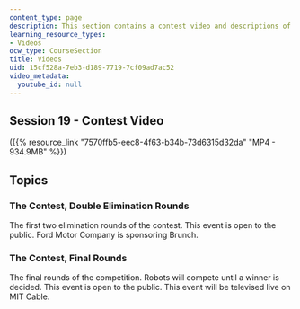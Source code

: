 ```yaml
---
content_type: page
description: This section contains a contest video and descriptions of the contests.
learning_resource_types:
- Videos
ocw_type: CourseSection
title: Videos
uid: 15cf528a-7eb3-d189-7719-7cf09ad7ac52
video_metadata:
  youtube_id: null
---
```


Session 19 - Contest Video
--------------------------

({{% resource_link "7570ffb5-eec8-4f63-b34b-73d6315d32da" "MP4 - 934.9MB" %}})

Topics
------

### The Contest, Double Elimination Rounds

The first two elimination rounds of the contest. This event is open to the public. Ford Motor Company is sponsoring Brunch.

### The Contest, Final Rounds

The final rounds of the competition. Robots will compete until a winner is decided. This event is open to the public. This event will be televised live on MIT Cable.